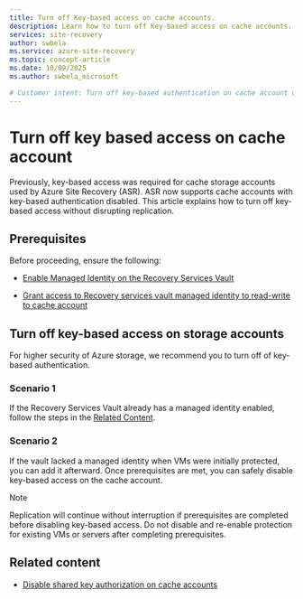 ```yaml
---
title: Turn off Key-based access on cache accounts.
description: Learn how to turn off Key-based access on cache accounts.
services: site-recovery
author: swbela
ms.service: azure-site-recovery
ms.topic: concept-article
ms.date: 10/09/2025
ms.author: swbela_microsoft

# Customer intent: Turn off key-based authentication on cache account used by Azure Site Recovery.
---
```


# Turn off key based access on cache account
Previously, key-based access was required for cache storage accounts used by Azure Site Recovery (ASR). ASR now supports cache accounts with key-based authentication disabled. This article explains how to turn off key-based access without disrupting replication.

## Prerequisites
Before proceeding, ensure the following:
* [Enable Managed Identity on the Recovery Services Vault](https://learn.microsoft.com/en-us/azure/site-recovery/azure-to-azure-how-to-enable-replication-private-endpoints#enable-the-managed-identity-for-the-vault)

* [Grant access to Recovery services vault managed identity to read-write to cache account](https://learn.microsoft.com/en-us/azure/site-recovery/azure-to-azure-how-to-enable-replication-private-endpoints#grant-required-permissions-to-the-vault)

## Turn off key-based access on storage accounts
For higher security of Azure storage, we recommend you to turn off of key-based authentication.

### Scenario 1 
If the Recovery Services Vault already has a managed identity enabled, follow the steps in the [Related Content](#Related-content).

### Scenario 2
If the vault lacked a managed identity when VMs were initially protected, you can add it afterward. Once prerequisites are met, you can safely disable key-based access on the cache account.


> [!NOTE]  
> Replication will continue without interruption if prerequisites are completed before disabling key-based access. Do not disable and re-enable protection for existing VMs or servers after completing prerequisites.

## Related content
- [Disable shared key authorization on cache accounts](https://learn.microsoft.com/en-us/azure/storage/common/shared-key-authorization-prevent?tabs=portal#disable-shared-key-authorization)
